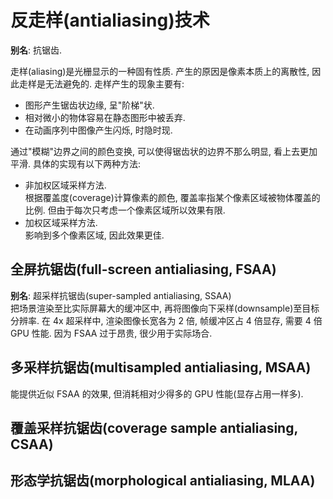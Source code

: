 # 反走样(antialiasing)技术
**别名**: 抗锯齿.  

走样(aliasing)是光栅显示的一种固有性质. 产生的原因是像素本质上的离散性, 因此走样是无法避免的. 走样产生的现象主要有:  
- 图形产生锯齿状边缘, 呈"阶梯"状.
- 相对微小的物体容易在静态图形中被丢弃.
- 在动画序列中图像产生闪烁, 时隐时现.

通过"模糊"边界之间的颜色变换, 可以使得锯齿状的边界不那么明显, 看上去更加平滑. 具体的实现有以下两种方法:  
- 非加权区域采样方法.  
  根据覆盖度(coverage)计算像素的颜色, 覆盖率指某个像素区域被物体覆盖的比例. 但由于每次只考虑一个像素区域所以效果有限.
- 加权区域采样方法.  
  影响到多个像素区域, 因此效果更佳.
  
## 全屏抗锯齿(full-screen antialiasing, FSAA)
**别名**: 超采样抗锯齿(super-sampled antialiasing, SSAA)  
把场景渲染至比实际屏幕大的缓冲区中, 再将图像向下采样(downsample)至目标分辨率. 在 4x 超采样中, 渲染图像长宽各为 2 倍, 帧缓冲区占 4 倍显存, 需要 4 倍 GPU 性能. 因为 FSAA 过于昂贵, 很少用于实际场合.  

## 多采样抗锯齿(multisampled antialiasing, MSAA)
能提供近似 FSAA 的效果, 但消耗相对少得多的 GPU 性能(显存占用一样多).  

## 覆盖采样抗锯齿(coverage sample antialiasing, CSAA)

## 形态学抗锯齿(morphological antialiasing, MLAA)
